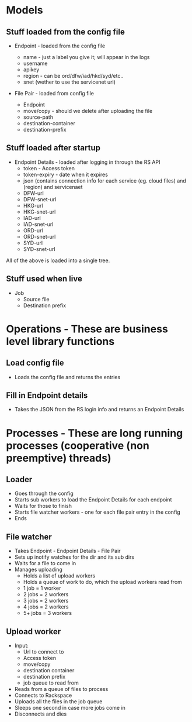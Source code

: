 # Models

## Stuff loaded from the config file

 * Endpoint - loaded from the config file
   + name - just a label you give it; will appear in the logs
   + username
   + apikey
   + region - can be ord/dfw/iad/hkd/syd/etc..
   + snet (wether to use the servicenet url)

 * File Pair - loaded from config file
   + Endpoint
   + move/copy - should we delete after uploading the file
   + source-path
   + destination-container
   + destination-prefix

## Stuff loaded after startup

 * Endpoint Details - loaded after logging in through the RS API
   + token - Access token
   + token-expiry - date when it expires
   + json (contains connection info for each service (eg. cloud files) and (region) and servicenaet
   + DFW-url
   + DFW-snet-url
   + HKG-url
   + HKG-snet-url
   + IAD-url
   + IAD-snet-url
   + ORD-url
   + ORD-snet-url
   + SYD-url
   + SYD-snet-url

All of the above is loaded into a single tree.

## Stuff used when live

 * Job
   + Source file 
   + Destination prefix

# Operations - These are business level library functions

## Load config file

 * Loads the config file and returns the entries

## Fill in Endpoint details

 * Takes the JSON from the RS login info and returns an Endpoint Details

# Processes - These are long running processes (cooperative (non preemptive) threads)

## Loader

 * Goes through the config
 * Starts sub workers to load the Endpoint Details for each endpoint
 * Waits for those to finish
 * Starts file watcher workers - one for each file pair entry in the config
 * Ends

## File watcher

 * Takes Endpoint - Endpoint Details - File Pair
 * Sets up inotify watches for the dir and its sub dirs
 * Waits for a file to come in
 * Manages uploading
   + Holds a list of upload workers
   + Holds a queue of work to do, which the upload workers read from
   + 1 job = 1 worker
   + 2 jobs = 2 workers
   + 3 jobs = 2 workers
   + 4 jobs = 2 workers
   + 5+ jobs = 3 workers

## Upload worker

 * Input:
   + Url to connect to
   + Access token
   + move/copy
   + destination container
   + destination prefix
   + job queue to read from
 * Reads from a queue of files to process
 * Connects to Rackspace
 * Uploads all the files in the job queue
 * Sleeps one second in case more jobs come in
 * Disconnects and dies
